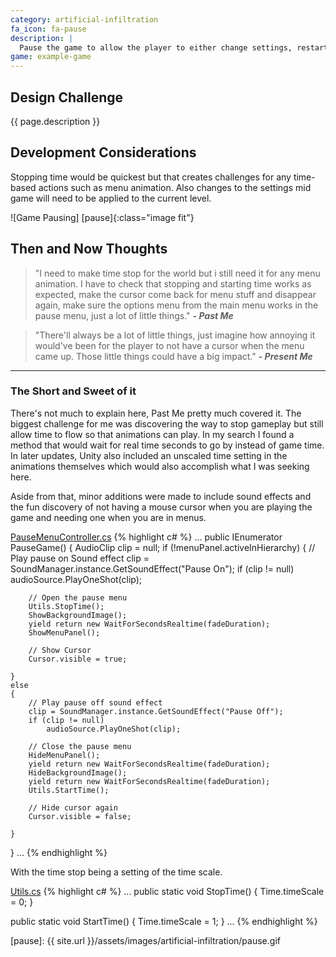 ```yaml
---
category: artificial-infiltration
fa_icon: fa-pause
description: |
  Pause the game to allow the player to either change settings, restart, or quit. 
game: example-game
---
```


## Design Challenge

{{ page.description }}

## Development Considerations

Stopping time would be quickest but that creates challenges for any time-based actions such as menu animation. Also changes to the settings mid game will need to be applied to the current level. 

![Game Pausing] [pause]{:class="image fit"}

<!--excerpt_end-->

## Then and Now Thoughts

> "I need to make time stop for the world but i still need it for any menu animation. I have to check that stopping and starting time works as expected, make the cursor come back for menu stuff and disappear again, make sure the options menu from the main menu works in the pause menu, just a lot of little things." 
**_- Past Me_**

> "There'll always be a lot of little things, just imagine how annoying it would've been for the player to not have a cursor when the menu came up. Those little things could have a big impact."
**_- Present Me_**

---

### The Short and Sweet of it

There's not much to explain here, Past Me pretty much covered it. The biggest challenge for me was discovering the way to stop gameplay but still allow time to flow so that animations can play. In my search I found a method that would wait for real time seconds to go by instead of game time. In later updates, Unity also included an unscaled time setting in the animations themselves which would also accomplish what I was seeking here. 

Aside from that, minor additions were made to include sound effects and the fun discovery of not having a mouse cursor when you are playing the game and needing one when you are in menus. 

[PauseMenuController.cs]
{% highlight c# %}
...
public IEnumerator PauseGame()
{
    AudioClip clip = null;
    if (!menuPanel.activeInHierarchy)
    {
        // Play pause on Sound effect
        clip = SoundManager.instance.GetSoundEffect("Pause On");
        if (clip != null)
            audioSource.PlayOneShot(clip);

        // Open the pause menu
        Utils.StopTime();
        ShowBackgroundImage();
        yield return new WaitForSecondsRealtime(fadeDuration);
        ShowMenuPanel();

        // Show Cursor
        Cursor.visible = true;

    }
    else
    {
        // Play pause off sound effect
        clip = SoundManager.instance.GetSoundEffect("Pause Off");
        if (clip != null)
            audioSource.PlayOneShot(clip);

        // Close the pause menu
        HideMenuPanel();
        yield return new WaitForSecondsRealtime(fadeDuration);
        HideBackgroundImage();
        yield return new WaitForSecondsRealtime(fadeDuration);
        Utils.StartTime();

        // Hide cursor again
        Cursor.visible = false;

    }
}
...
{% endhighlight %}

With the time stop being a setting of the time scale.

[Utils.cs]
{% highlight c# %}
...
public static void StopTime()
{
    Time.timeScale = 0;
}

public static void StartTime()
{
    Time.timeScale = 1;
}
...
{% endhighlight %}


[pause]: {{ site.url }}/assets/images/artificial-infiltration/pause.gif

[PauseMenuController.cs]:		https://github.com/Kpable/Artificial-Infiltration/blob/master/Scripts/UI/PauseMenuController.cs
[Utils.cs]:                 https://github.com/Kpable/Artificial-Infiltration/blob/master/Scripts/Utils.cs